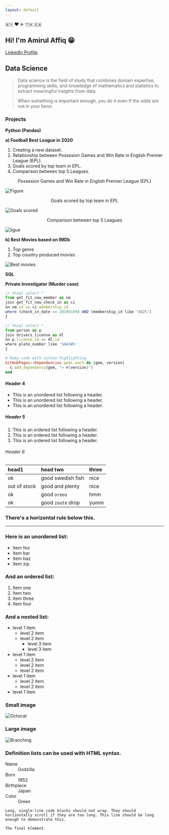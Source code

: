 ```yaml
---
layout: default
---
```


🇲🇾 ❤
✈ 🇹🇭 🇸🇦

  
## Hi! I'm Amirul Affiq 😁

[LinkedIn Profile](https://www.linkedin.com/in/amirul-affiq/).

## Data Science

> Data science is the field of study that combines domain expertise, programming skills, and knowledge of mathematics and statistics to extract meaningful insights from data.
>
> When something is important enough, you do it even if the odds are not in your favor.

### Projects

**Python (Pandas)**

**a) Football Best League in 2020**

1. Creating a new dataset.
2. Relationship between Possesion Games and Win Rate in English Premier League (EPL).
3. Goals scored by top team in EPL.
4. Comparison between top 5 Leagues.

<p align="center">
    Possesion Games and Win Rate in English Premier League (EPL)
</p>
<img src="https://amrlaffq.github.io/images/figure.png" alt="Figure">

<p align="center">
    Goals scored by top team in EPL
</p>
<img src="https://amrlaffq.github.io/images/Goals scored.png" alt="Goals scored">

<p align="center">
    Comparison between top 5 Leagues
</p>
<img src="https://amrlaffq.github.io/images/ligue.png" alt="ligue">

**b) Best Movies based on IMDb**

1. Top genre
2. Top country produced movies

<img src="https://amrlaffq.github.io/images/best movie.png" alt="Best movies">

**SQL**

**Private Investigator (Murder case)**

```js
// %%sql select *
from get_fit_now_member as nm
join get_fit_now_check_in as ci
on nm.id == ci.membership_id
where (check_in_date == 20180109) AND (membership_id like '48Z%')
}
```

```js
// %%sql select *
from person as p
join drivers_license as dl
on p.license_id == dl.id
where plate_number like '%H42W%'
}
```

```ruby
# Ruby code with syntax highlighting
GitHubPages::Dependencies.gems.each do |gem, version|
  s.add_dependency(gem, "= #{version}")
end
```

#### Header 4

*   This is an unordered list following a header.
*   This is an unordered list following a header.
*   This is an unordered list following a header.

##### Header 5

1.  This is an ordered list following a header.
2.  This is an ordered list following a header.
3.  This is an ordered list following a header.

###### Header 6

| head1        | head two          | three |
|:-------------|:------------------|:------|
| ok           | good swedish fish | nice  |
| out of stock | good and plenty   | nice  |
| ok           | good `oreos`      | hmm   |
| ok           | good `zoute` drop | yumm  |

### There's a horizontal rule below this.

* * *

### Here is an unordered list:

*   Item foo
*   Item bar
*   Item baz
*   Item zip

### And an ordered list:

1.  Item one
1.  Item two
1.  Item three
1.  Item four

### And a nested list:

- level 1 item
  - level 2 item
  - level 2 item
    - level 3 item
    - level 3 item
- level 1 item
  - level 2 item
  - level 2 item
  - level 2 item
- level 1 item
  - level 2 item
  - level 2 item
- level 1 item

### Small image

![Octocat](https://github.githubassets.com/images/icons/emoji/octocat.png)

### Large image

![Branching](https://guides.github.com/activities/hello-world/branching.png)


### Definition lists can be used with HTML syntax.

<dl>
<dt>Name</dt>
<dd>Godzilla</dd>
<dt>Born</dt>
<dd>1952</dd>
<dt>Birthplace</dt>
<dd>Japan</dd>
<dt>Color</dt>
<dd>Green</dd>
</dl>

```
Long, single-line code blocks should not wrap. They should horizontally scroll if they are too long. This line should be long enough to demonstrate this.
```

```
The final element.
```
